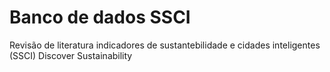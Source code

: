# Banco de dados SSCI
 Revisão de literatura indicadores de sustantebilidade e cidades inteligentes (SSCI) Discover Sustainability
